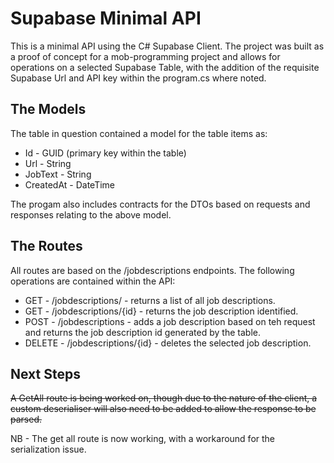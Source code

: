 # Supabase Minimal API

This is a minimal API using the C# Supabase Client. The project was built as a proof of concept for a mob-programming project and allows for operations on a selected Supabase Table, with the addition of the requisite Supabase Url and API key within the program.cs where noted.

## The Models

The table in question contained a model for the table items as:
- Id - GUID (primary key within the table)
- Url - String
- JobText - String
- CreatedAt - DateTime

The progam also includes contracts for the DTOs based on requests and responses relating to the above model.

## The Routes

All routes are based on the /jobdescriptions endpoints.  The following operations are contained within the API:

- GET - /jobdescriptions/ - returns a list of all job descriptions.
- GET - /jobdescriptions/{id} - returns the job description identified.
- POST - /jobdescriptions - adds a job description based on teh request and returns the job description id generated by the table.
- DELETE - /jobdescriptions/{id} - deletes the selected job description.

## Next Steps

~~A GetAll route is being worked on, though due to the nature of the client, a custom deserialiser will also need to be added to allow the response to be parsed.~~

NB - The get all route is now working, with a workaround for the serialization issue. 
